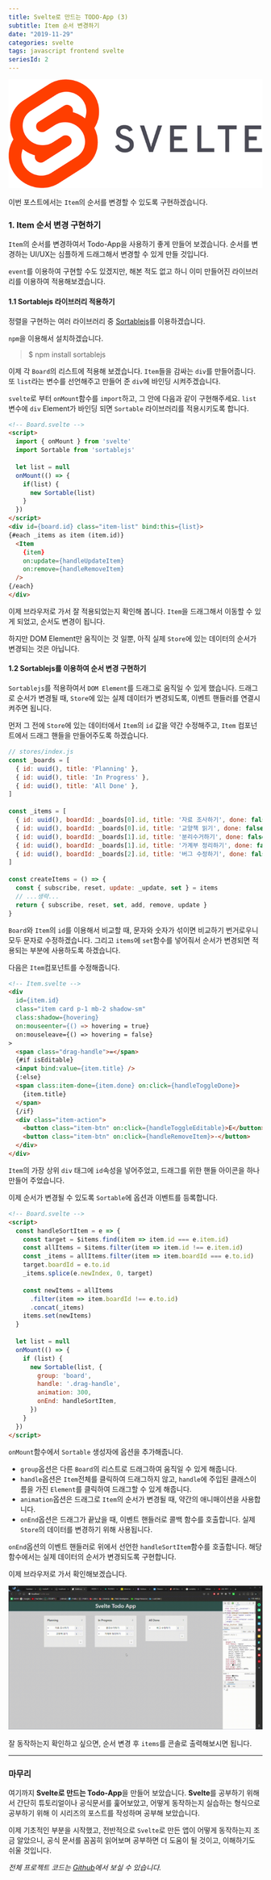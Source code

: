 ```yaml
---
title: Svelte로 만드는 TODO-App (3)
subtitle: Item 순서 변경하기
date: "2019-11-29"
categories: svelte
tags: javascript frontend svelte
seriesId: 2
---
```


![svelte](./img/svelte_2.png)

이번 포스트에서는 `Item`의 순서를 변경할 수 있도록 구현하겠습니다.

### 1. Item 순서 변경 구현하기

`Item`의 순서를 변경하여서 Todo-App을 사용하기 좋게 만들어 보겠습니다. 순서를 변경하는 UI/UX는 심플하게 드래그해서 변경할 수 있게 만들 것입니다.

`event`를 이용하여 구현할 수도 있겠지만, 해본 적도 없고 하니 이미 만들어진 라이브러리를 이용하여 적용해보겠습니다.

#### 1.1 Sortablejs 라이브러리 적용하기

정렬을 구현하는 여러 라이브러리 중 [Sortablejs](https://github.com/SortableJS/Sortable)를 이용하겠습니다.

`npm`을 이용해서 설치하겠습니다.

> $ npm install sortablejs

이제 각 `Board`의 리스트에 적용해 보겠습니다. `Item`들을 감싸는 `div`를 만들어줍니다. 또 `list`라는 변수를 선언해주고 만들어 준 `div`에 바인딩 시켜주겠습니다.

`svelte`로 부터 `onMount`함수를 `import`하고, 그 안에 다음과 같이 구현해주세요. `list`변수에 `div` Element가 바인딩 되면 `Sortable` 라이브러리를 적용시키도록 합니다.

```html
<!-- Board.svelte -->
<script>
  import { onMount } from 'svelte'
  import Sortable from 'sortablejs'
  
  let list = null
  onMount(() => {
    if(list) {
      new Sortable(list)
    }
  })
</script>
<div id={board.id} class="item-list" bind:this={list}>
{#each _items as item (item.id)}
  <Item
    {item}
    on:update={handleUpdateItem}
    on:remove={handleRemoveItem}
  />
{/each}
</div>
```

이제 브라우저로 가서 잘 적용되었는지 확인해 봅니다. `Item`을 드래그해서 이동할 수 있게 되었고, 순서도 변경이 됩니다.

하지만 DOM Element만 움직이는 것 일뿐, 아직 실제 `Store`에 있는 데이터의 순서가 변경되는 것은 아닙니다.

#### 1.2 Sortablejs를 이용하여 순서 변경 구현하기

`Sortablejs`를 적용하여서 `DOM Element`를 드래그로 움직일 수 있게 했습니다. 드래그로 순서가 변경될 때, `Store`에 있는 실제 데이터가 변경되도록, 이벤트 핸들러를 연결시켜주면 됩니다.

먼저 그 전에 `Store`에 있는 데이터에서 `Item`의 `id` 값을 약간 수정해주고, `Item` 컴포넌트에서 드래그 핸들을 만들어주도록 하겠습니다.

```js
// stores/index.js
const _boards = [
  { id: uuid(), title: 'Planning' },
  { id: uuid(), title: 'In Progress' },
  { id: uuid(), title: 'All Done' },
]

const _items = [
  { id: uuid(), boardId: _boards[0].id, title: '자료 조사하기', done: false },
  { id: uuid(), boardId: _boards[0].id, title: '교양책 읽기', done: false },
  { id: uuid(), boardId: _boards[1].id, title: '분리수거하기', done: false },
  { id: uuid(), boardId: _boards[1].id, title: '가계부 정리하기', done: false },
  { id: uuid(), boardId: _boards[2].id, title: '버그 수정하기', done: false },
]

const createItems = () => {
  const { subscribe, reset, update: _update, set } = items
  // ...생략...
  return { subscribe, reset, set, add, remove, update }
}
```

`Board`와 `Item`의 `id`를 이용해서 비교할 때, 문자와 숫자가 섞이면 비교하기 번거로우니 모두 문자로 수정하겠습니다. 그리고 `items`에 `set`함수를 넣어줘서 순서가 변경되면 적용되는 부분에 사용하도록 하겠습니다.

다음은 `Item`컴포넌트를 수정해줍니다.

```html
<!-- Item.svelte -->
<div
  id={item.id}
  class="item card p-1 mb-2 shadow-sm"
  class:shadow={hovering}
  on:mouseenter={() => hovering = true}
  on:mouseleave={() => hovering = false}
>
  <span class="drag-handle">=</span>
  {#if isEditable}
  <input bind:value={item.title} />
  {:else}
  <span class:item-done={item.done} on:click={handleToggleDone}>
    {item.title}
  </span>
  {/if}
  <div class="item-action">
    <button class="item-btn" on:click={handleToggleEditable}>E</button>
    <button class="item-btn" on:click={handleRemoveItem}>-</button>
  </div>
</div>
```

`Item`의 가장 상위 `div` 태그에 `id`속성을 넣어주었고, 드래그를 위한 핸들 아이콘을 하나 만들어 주었습니다.

이제 순서가 변경될 수 있도록 `Sortable`에 옵션과 이벤트를 등록합니다.

```html
<!-- Board.svelte -->
<script>
  const handleSortItem = e => {
    const target = $items.find(item => item.id === e.item.id)
    const allItems = $items.filter(item => item.id !== e.item.id)
    const _items = allItems.filter(item => item.boardId === e.to.id)
    target.boardId = e.to.id
    _items.splice(e.newIndex, 0, target)

    const newItems = allItems
      .filter(item => item.boardId !== e.to.id)
      .concat(_items)
    items.set(newItems)
  }

  let list = null
  onMount(() => {
    if (list) {
      new Sortable(list, {
        group: 'board',
        handle: '.drag-handle',
        animation: 300,
        onEnd: handleSortItem,
      })
    }
  })
</script>
```

`onMount`함수에서 `Sortable` 생성자에 옵션을 추가해줍니다.

- `group`옵션은 다른 `Board`의 리스트로 드래그하여 움직일 수 있게 해줍니다.
- `handle`옵션은 `Item`전체를 클릭하여 드래그하지 않고, `handle`에 주입된 클래스이름을 가진 `Element`를 클릭하여 드래그할 수 있게 해줍니다.
- `animation`옵션은 드래그로 `Item`의 순서가 변경될 때, 약간의 애니매이션을 사용합니다.
- `onEnd`옵션은 드래그가 끝났을 때, 이벤트 핸들러로 콜백 함수를 호출합니다. 실제 `Store`의 데이터를 변경하기 위해 사용됩니다.

`onEnd`옵션의 이벤트 핸들러로 위에서 선언한 `handleSortItem`함수를 호출합니다. 해당 함수에서는 실제 데이터의 순서가 변경되도록 구현합니다.

이제 브라우저로 가서 확인해보겠습니다.

![svelte drag item](./img/svelte_drag_item.gif)

잘 동작하는지 확인하고 싶으면, 순서 변경 후 `items`를 콘솔로 출력해보시면 됩니다.

---

### 마무리

여기까지 **Svelte로 만드는 Todo-App**을 만들어 보았습니다. **Svelte**를 공부하기 위해서 간단히 튜토리얼이나 공식문서를 훑어보았고, 어떻게 동작하는지 실습하는 형식으로 공부하기 위해 이 시리즈의 포스트를 작성하며 공부해 보았습니다.

이제 기초적인 부분을 시작했고, 전반적으로 `Svelte`로 만든 앱이 어떻게 동작하는지 조금 알았으니, 공식 문서를 꼼꼼히 읽어보며 공부하면 더 도움이 될 것이고, 이해하기도 쉬울 것입니다.

*전체 프로젝트 코드는 [Github](https://github.com/hoontae24/hello-svelte)에서 보실 수 있습니다.*
